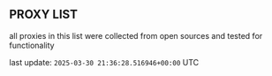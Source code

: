 ## PROXY LIST

all proxies in this list were collected from open sources and tested for functionality

last update: `2025-03-30 21:36:28.516946+00:00` UTC